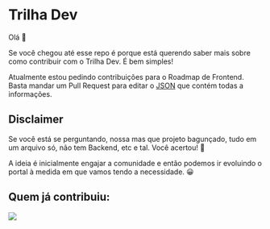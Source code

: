 # Trilha Dev

Olá 👋

Se você chegou até esse repo é porque está querendo saber mais sobre como contribuir com o Trilha Dev. É bem simples!

Atualmente estou pedindo contribuições para o Roadmap de Frontend. Basta mandar um Pull Request para editar o [JSON](https://github.com/flaviojmendes/trilhainfo/tree/main/src/roadmaps) que contém todas a informações.

## Disclaimer

Se você está se perguntando, nossa mas que projeto bagunçado, tudo em um arquivo só, não tem Backend, etc e tal. Você acertou! 🙈

A ideia é inicialmente engajar a comunidade e então podemos ir evoluindo o portal à medida em que vamos tendo a necessidade. 😀


## Quem já contribuiu:

<a href = "https://github.com/flaviojmendes/trilhainfo/graphs/contributors">
  <img src = "https://contrib.rocks/image?repo=flaviojmendes/trilhainfo"/>
</a>